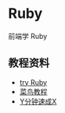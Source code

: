 # Ruby



前端学 Ruby



## 教程资料

- [try Ruby](https://try.ruby-lang.org/)
- [菜鸟教程](https://www.runoob.com/ruby/ruby-tutorial.html)
- [Y分钟速成X](https://learnxinyminutes.com/docs/zh-cn/ruby-cn/)


